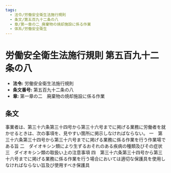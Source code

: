 ```yaml
---
tags:
  - 法令/労働安全衛生法施行規則
  - 条文/第五百九十二条の八
  - 章/第一章の二_廃棄物の焼却施設に係る作業
  - 体系/労働安全衛生
---
```

# 労働安全衛生法施行規則 第五百九十二条の八

- **法令:** 労働安全衛生法施行規則
- **条文番号:** 第五百九十二条の八
- **章:** 第一章の二　廃棄物の焼却施設に係る作業

## 条文
事業者は、第三十六条第三十四号から第三十六号までに掲げる業務に労働者を就かせるときは、次の事項を、見やすい箇所に掲示しなければならない。
一　第三十六条第三十四号から第三十六号までに掲げる業務に係る作業を行う作業場である旨
二　ダイオキシン類により生ずるおそれのある疾病の種類及びその症状
三　ダイオキシン類の取扱い上の注意事項
四　第三十六条第三十四号から第三十六号までに掲げる業務に係る作業を行う場合においては適切な保護具を使用しなければならない旨及び使用すべき保護具

